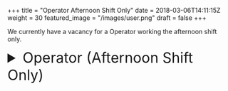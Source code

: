 +++
title = "Operator Afternoon Shift Only"
date = 2018-03-06T14:11:15Z
weight = 30
featured_image = "/images/user.png"
draft = false
+++

We currently have a vacancy for a Operator working the afternoon shift only.
<!--more-->

<details>
<summary style="font-size:2rem;"> Operator (Afternoon Shift Only) </summary>

<br>

#### Shift pattern and pay:

**Pattern** - (2:00pm-10:15pm) Monday to Friday

**£10.80/hr  = £21,060 per annum**

#### Main duties:

- Running of production machines producing wet wipes and laundry sheets.
- Operating, monitoring, controlling and cleaning all plant and associated equipment.
- Packing and manual handling as required.
- Working in an accurate, efficient and cost-effective manner in order to meet production schedules.

#### Requirements:

- Experience in machine operating is desirable
- Enthusiastic and willing to learn
- Attention to detail
- Referenceable work history
  
  <hr>

#### Contact information

**_Note: Please send any emails in plain text (not HTML) with CV attachments in PDF format. Emails in any other format, with editable documents (especially in docx format) may be rejected by our email system._**

If you are interested in any of the jobs listed, please contact us using the details below.

* **Postal Address:** Severn Delta Limited, Showground Road, Bridgwater, Somerset, TA6 6AJ
* **Telephone (main switchboard):** 01278 428200
* **Email:** hr@severndelta.co.uk
